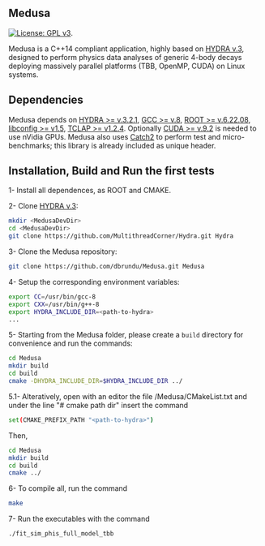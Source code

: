 ## Medusa
[![License: GPL v3](https://img.shields.io/badge/License-GPLv3-blue.svg)](https://www.gnu.org/licenses/gpl-3.0).

Medusa is a C++14 compliant application, highly based on [HYDRA v.3](https://github.com/MultithreadCorner/Hydra), designed to perform physics data analyses of generic 4-body decays deploying massively parallel platforms (TBB, OpenMP, CUDA) on Linux systems.


## Dependencies
Medusa depends on [HYDRA >= v.3.2.1](https://github.com/MultithreadCorner/Hydra), [GCC >= v.8](https://gcc.gnu.org/), [ROOT >= v.6.22.08](https://github.com/root-project/root), [libconfig >= v1.5](https://hyperrealm.github.io/libconfig/), [TCLAP >= v1.2.4](http://tclap.sourceforge.net/). Optionally  [CUDA >= v.9.2](https://developer.nvidia.com/cuda-toolkit) is needed to use nVidia GPUs. 
Medusa also uses [Catch2](https://github.com/catchorg/Catch2/tree/v2.x) to perform test and micro-benchmarks; this library is already included as unique header.

## Installation, Build and Run the first tests
1- Install all dependences, as ROOT and CMAKE.

2- Clone [HYDRA v.3](https://github.com/MultithreadCorner/Hydra):
```bash
mkdir <MedusaDevDir>
cd <MedusaDevDir>
git clone https://github.com/MultithreadCorner/Hydra.git Hydra
```
3- Clone the Medusa repository:
```bash
git clone https://github.com/dbrundu/Medusa.git Medusa
```

4- Setup the corresponding environment variables:
```bash
export CC=/usr/bin/gcc-8
export CXX=/usr/bin/g++-8
export HYDRA_INCLUDE_DIR=<path-to-hydra>
...
```

5- Starting from the Medusa folder, please create a `build` directory for convenience and run the commands:
```bash
cd Medusa
mkdir build
cd build
cmake -DHYDRA_INCLUDE_DIR=$HYDRA_INCLUDE_DIR ../
```

5.1- Alteratively, open with an editor the file /Medusa/CMakeList.txt and under the line "# cmake path dir" insert the command
```bash
set(CMAKE_PREFIX_PATH "<path-to-hydra>")
```
Then,
```bash
cd Medusa
mkdir build
cd build
cmake ../
```

6- To compile all, run the command
```bash
make
```

7- Run the executables with the command
```bash
./fit_sim_phis_full_model_tbb
```




